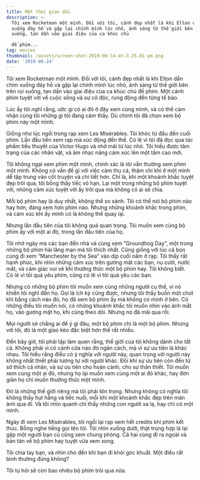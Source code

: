 ```yaml
---
title: Một thời gian dài
description: >-
  Tôi xem Rocketman một mình. Đối với tôi, cảnh đẹp nhất là khi Elton dần chìm
  xuống đáy hồ và gặp lại chính mình lúc nhỏ, ánh sáng từ thế giới bên trên rọi
  xuống, tan dần vào giai điệu của ca khúc chủ 

  đề phim...
tag: movies
thumbnail: /assets/screen-shot-2019-06-14-at-3.25.01-pm.png
date: '2019-06-24'
---
```

Tôi xem Rocketman một mình. Đối với tôi, cảnh đẹp nhất là khi Elton dần chìm xuống đáy hồ và gặp lại chính mình lúc nhỏ, ánh sáng từ thế giới bên trên rọi xuống, tan dần vào giai điệu của ca khúc chủ đề phim. Một cảnh phim tuyệt vời về cuộc sống và sự cô độc, rung động đến từng tế bào.

Lúc ấy tôi nghĩ rằng, ước gì có ai đó ở đây xem cùng mình, và có thể cảm nhận cùng tôi những gì tôi đang cảm thấy. Dù chính tôi đã chọn xem bộ phim này một mình.

Giống như lúc ngồi trong rạp xem Les Misérables. Tôi khóc từ đầu đến cuối phim. Lần đầu tiên xem rạp mà xúc động đến thế. Có lẽ vì tôi đã đọc qua tác phẩm tiểu thuyết của Victor Hugo và nhớ mãi từ lúc nhỏ. Tôi hiểu được tâm trạng của các nhân vật, và âm nhạc nâng cảm xúc lên một tầm cao mới.

Tôi không ngại xem phim một mình, chính xác là tôi vẫn thường xem phim một mình. Không có vấn đề gì với việc cảm thụ cả, thậm chí khi ở một mình dễ tập trung vào cốt truyện và chi tiết hơn. Chỉ là, khi một khoảnh khắc tuyệt đẹp trôi qua, tôi bỗng thấy tiếc vô hạn. Lại một trong những bộ phim tuyệt vời, những cảm xúc tuyệt vời ấy trôi qua mà không có ai sẻ chia.

Mỗi bộ phim hay là duy nhất, không thể so sánh. Tôi có thể nói bộ phim nào hay hơn, đáng xem hơn phim nào. Nhưng những khoảnh khắc trong phim, và cảm xúc khi ấy mình có là không thể quay lại.

Nhưng lần đầu tiên của tôi không quá quan trọng. Tôi muốn xem cùng bộ phim ấy với một ai đó, trong lần đầu tiên của họ.

Tôi nhớ ngày mà các bạn đến nhà và cùng xem “Groundhog Day”, một trong những bộ phim hài lãng mạn mà tôi thích nhất. Cũng giống với lúc cả bọn cùng đi xem “Manchester by the Sea” vào dịp cuối năm ở rạp. Tôi thấy rất hạnh phúc, khi nhìn những cảm xúc trên gương mặt các bạn, nụ cười, nước mắt, và cảm giác vui vẻ khi thưởng thức một bộ phim hay. Tôi không biết. Có lẽ vì tôi quá yêu phim, cũng có lẽ vì tôi quá yêu các bạn.

Nhưng có những bộ phim tôi muốn xem cùng những người cụ thể, vì nó khiến tôi nghĩ đến họ. Gọi là ích kỷ cũng được, nhưng tôi thấy buồn một chút khi bằng cách nào đó, họ đã xem bộ phim ấy mà không có mình ở bên. Có những điều tôi muốn nói, có những khoảnh khắc tôi muốn nhìn vào ánh mắt họ, vào gương mặt họ, khi cùng theo dõi. Nhưng nó đã mãi qua rồi.

Mọi người sẽ chẳng ai để ý gì đâu, một bộ phim chỉ là một bộ phim. Nhưng với tôi, đó là một giao kèo đặc biệt hơn thế rất nhiều.

Đến bây giờ, tôi phải tập làm quen rằng, thế giới của tôi không dành cho tất cả. Không phải vì có cánh cửa nào đó ngăn cách, mà vì sự ưu tiên là khác nhau. Tôi hiểu rằng điều có ý nghĩa với người này, quan trọng với người này không nhất thiết phải tương tự với người khác. Đôi khi sự ưu tiên còn đến từ sở thích cá nhân, và sự ưu tiên cho hoàn cảnh, cho sự thân thiết. Tôi muốn xem cùng một ai đó, nhưng họ lại muốn xem cùng một ai đó khác, hay đơn giản họ chỉ muốn thưởng thức một mình.

Đó là những thế giới riêng mà tôi phải tôn trọng. Nhưng không có nghĩa tôi không thấy hụt hẫng và tiếc nuối, mỗi khi một khoảnh khắc đẹp trên màn ảnh qua đi. Và tôi nhìn quanh chỉ thấy những con người xa lạ, hay chỉ có một mình.

Ngày đi xem Les Misérables, tôi ngồi lại rạp xem hết credits khi phim kết thúc. Bỗng nghe tiếng gọi tên tôi. Tôi nhìn xuống dưới, thật trùng hợp là lại gặp một người bạn cũ cũng xem chung phòng. Cả hai cùng đi ra ngoài và bàn tán về bộ phim hay tuyệt vừa xem xong.

Tôi chia tay bạn, và nhìn cho đến khi bạn đi khỏi góc khuất. Một điều rất bình thường đúng không?

Tôi tự hỏi sẽ còn bao nhiêu bộ phim trôi qua nữa.
